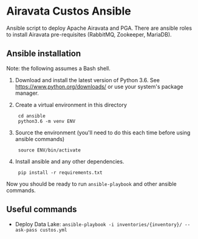 # Airavata Custos Ansible

Ansible script to deploy Apache Airavata and PGA. 
There are ansible roles to install Airavata pre-requisites (RabbitMQ, Zookeeper, MariaDB).

## Ansible installation

Note: the following assumes a Bash shell.

1. Download and install the latest version of Python 3.6. See
   https://www.python.org/downloads/ or use your system's package manager.
2. Create a virtual environment in this directory

        cd ansible
        python3.6 -m venv ENV

3. Source the environment (you'll need to do this each time before using ansible commands)

        source ENV/bin/activate

4. Install ansible and any other dependencies.

        pip install -r requirements.txt

Now you should be ready to run `ansible-playbook` and other ansible commands.

## Useful commands

- Deploy Data Lake: `ansible-playbook -i inventories/{inventory}/ --ask-pass custos.yml`